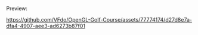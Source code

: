 Preview:

https://github.com/VFdo/OpenGL-Golf-Course/assets/77774174/d27d8e7a-dfa4-4907-aee3-ad6273b87f01


